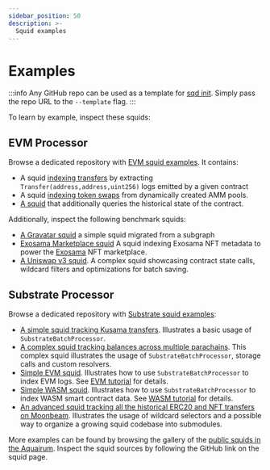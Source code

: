 ```yaml
---
sidebar_position: 50
description: >-
  Squid examples
---
```


# Examples

:::info
Any GitHub repo can be used as a template for [sqd init](/squid-cli/init). Simply pass the repo URL to the `--template` flag.
:::

To learn by example, inspect these squids:

## EVM Processor

Browse a dedicated repository with [EVM squid examples](https://github.com/subsquid/squid-evm-examples). It contains:

- A squid [indexing transfers](https://github.com/subsquid/squid-evm-examples/tree/master/1-evm-logs) by extracting `Transfer(address,address,uint256)` logs emitted by a given contract
- A squid [indexing token swaps](https://github.com/subsquid/squid-evm-examples/tree/master/3-factory) from dynamically created AMM pools. 
- [A squid](https://github.com/subsquid/squid-evm-examples/tree/master/4-contract) that additionally queries the historical state of the contract.


Additionally, inspect the following benchmark squids:

- [A Gravatar squid](https://github.com/subsquid/squid-evm-template/tree/gravatar-squid) a simple squid migrated from a subgraph
- [Exosama Marketplace squid](https://github.com/subsquid/exosama-marketplace-squid) A squid indexing Exosama NFT metadata to power the [Exosama](https://exosama.com) NFT marketplace.
- [A Uniswap v3 squid](https://github.com/subsquid/uniswap-squid). A complex squid showcasing contract state calls, wildcard filters and optimizations for batch saving.


## Substrate Processor

Browse a dedicated repository with [Substrate squid examples](https://github.com/subsquid/squid-substrate-examples):

- [A simple squid tracking Kusama transfers](https://github.com/subsquid/squid-substrate-template). Illustrates a basic usage of `SubstrateBatchProcessor`.
- [A complex squid tracking balances across multiple parachains](https://github.com/subsquid/subsquid-balances). This complex squid illustrates the usage of `SubstrateBatchProcessor`, storage calls and custom resolvers.
- [Simple EVM squid](https://github.com/subsquid/squid-frontier-evm-template/blob/master/src/processor.ts). Illustrates how to use `SubstrateBatchProcessor` to index EVM logs. See [EVM tutorial](/tutorials/create-an-evm-processing-squid) for details.
- [Simple WASM squid](https://github.com/subsquid/squid-wasm-template/blob/master/src/processor.ts). Illustrates how to use `SubstrateBatchProcessor` to index WASM smart contract data. See [WASM tutorial](/tutorials/create-a-wasm-processing-squid) for details.
- [An advanced squid tracking all the historical ERC20 and NFT transfers on Moonbeam](https://github.com/subsquid/moonbeam-erc-tokens). Illustrates the usage of wildcard selectors and a possible way to organize a growing squid codebase into submodules. 

More examples can be found by browsing the gallery of the [public squids in the Aquairum](https://app.subsquid.io/aquarium/squids?list=all). Inspect the squid sources by following the GitHub link on the squid page.

